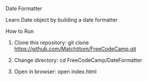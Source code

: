 Date Formatter

Learn Date object by building a date formatter


How to Run

1.	Clone this repository:
git clone
https://github.com/Matchittom/FreeCodeCamp.git

2. Change directory:
cd FreeCodeCamp/DateFormatter

3. Open in browser:
open index.html 
